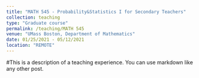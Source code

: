 ```yaml
---
title: "MATH 545 - Probability&Statistics I for Secondary Teachers"
collection: teaching
type: "Graduate course"
permalink: /teaching/MATH 545
venue: "UMass Boston, Department of Mathematics"
date: 01/25/2021 - 05/12/2021
location: "REMOTE"
---
```




#This is a description of a teaching experience. You can use markdown like any other post.
